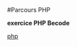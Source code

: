 #Parcours PHP

**exercice PHP Becode**

[php](https://newrelic.com/assets/pages/apm/php/php-elephant-logo-bd4f9d83be8c8563248fe4793f90bae7.png)
